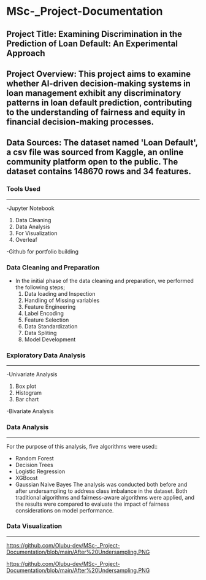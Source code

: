 # MSc-_Project-Documentation

## Project Title: Examining Discrimination in the Prediction of Loan Default: An Experimental Approach

## Project Overview: This project aims to examine whether AI-driven decision-making systems in loan management exhibit any discriminatory patterns in loan default prediction, contributing to the understanding of fairness and equity in financial decision-making processes.

## Data Sources: The dataset named 'Loan Default', a csv file was sourced from Kaggle, an online community platform open to the public. The dataset contains 148670 rows and 34 features.

### Tools Used
---
-Jupyter Notebook 
1. Data Cleaning
2. Data Analysis
3. For Visualization
4. Overleaf  

-Github for portfolio building

### Data Cleaning and Preparation
- In the initial phase of the data cleaning and preparation, we performed the following steps;
  1. Data loading and Inspection
  2. Handling of Missing variables
  3. Feature Engineering
  4. Label Encoding
  5. Feature Selection
  6. Data Standardization
  7. Data Spliting
  8. Model Development

### Exploratory Data Analysis
---
-Univariate Analysis
1. Box plot
2. Histogram
3. Bar chart

-Bivariate Analysis

### Data Analysis
---
For the purpose of this analysis, five algorithms were used:: 
- Random Forest
- Decision Trees
- Logistic Regression
- XGBoost
- Gaussian Naive Bayes
The analysis was conducted both before and after undersampling to address class imbalance in the dataset. Both traditional algorithms and fairness-aware algorithms were applied, and the results were compared to evaluate the impact of fairness considerations on model performance.

### Data Visualization
---
https://github.com/Olubu-dev/MSc-_Project-Documentation/blob/main/After%20Undersampling.PNG  

https://github.com/Olubu-dev/MSc-_Project-Documentation/blob/main/After%20Undersampling.PNG
